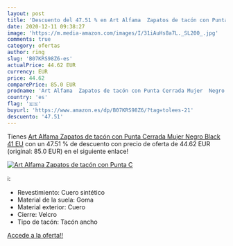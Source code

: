 ```yaml
---
layout: post
title: 'Descuento del 47.51 % en Art Alfama  Zapatos de tacón con Punta C'
date: 2020-12-11 09:38:27
image: 'https://m.media-amazon.com/images/I/31iAuHs8a7L._SL200_.jpg'
comments: true
category: ofertas
author: ring
slug: 'B07KRS98Z6-es'
actualPrice: 44.62 EUR
currency: EUR
price: 44.62
comparePrice: 85.0 EUR
prodname: 'Art Alfama  Zapatos de tacón con Punta Cerrada Mujer  Negro  Black   41 EU'
country: 'es'
flag: '🇪🇸'
buyurl: 'https://www.amazon.es/dp/B07KRS98Z6/?tag=tolees-21'
descuento: '47.51'
---
```


Tienes [Art Alfama  Zapatos de tacón con Punta Cerrada Mujer  Negro  Black   41 EU](https://www.amazon.es/dp/B07KRS98Z6/?tag=tolees-21) con un 47.51 % de descuento con precio de oferta de 44.62 EUR (original: 85.0 EUR) en el siguiente enlace!

[![Art Alfama  Zapatos de tacón con Punta C](https://m.media-amazon.com/images/I/31iAuHs8a7L._SL200_.jpg)](https://www.amazon.es/dp/B07KRS98Z6/?tag=tolees-21)

ℹ️:

- Revestimiento: Cuero sintético
- Material de la suela: Goma
- Material exterior: Cuero
- Cierre: Velcro
- Tipo de tacón: Tacón ancho

[Accede a la oferta!!](https://www.amazon.es/dp/B07KRS98Z6/?tag=tolees-21)
